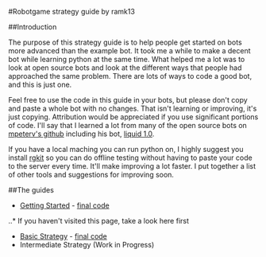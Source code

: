 #Robotgame strategy guide
by ramk13

##Introduction

The purpose of this strategy guide is to help people get started on bots more advanced than the example bot. It took me a while to make a decent bot while learning python at the same time. What helped me a lot was to look at open source bots and look at the different ways that people had approached the same problem. There are lots of ways to code a good bot, and this is just one.

Feel free to use the code in this guide in your bots, but please don't copy and paste a whole bot with no changes. That isn't learning or improving, it's just copying. Attribution would be appreciated if you use significant portions of code. I'll say that I learned a lot from many of the open source bots on [mpeterv's github](https://github.com/mpeterv/robotgame-bots) including his bot, [liquid 1.0](https://robotgame.net/robot/7913).

If you have a local maching you can run python on, I highly suggest you install [rgkit](https://github.com/WhiteHalmos/rgkit) so you can do offline testing without having to paste your code to the server every time. It'll make improving a lot faster. I put together a list of other tools and suggestions for improving soon.

##The guides

* [Getting Started](https://robotgame.net/gettingstarted) - [final code](https://github.com/ramk13/robotgame/blob/master/strategy_guide/strategy-example.py)

..* If you haven't visited this page, take a look here first
* [Basic Strategy](https://github.com/ramk13/robotgame/blob/master/strategy_guide/robotgame_basic_strategy.md) - [final code](https://github.com/ramk13/robotgame/blob/master/strategy_guide/strategy-basic.py)
* Intermediate Strategy (Work in Progress)